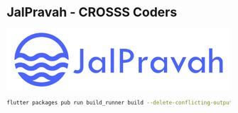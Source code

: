 # JalPravah - CROSSS Coders

![JalPravah](./assets/logo.png)

```bash
flutter packages pub run build_runner build --delete-conflicting-outputs
```

